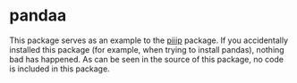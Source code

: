 # pandaa

This package serves as an example to the [piiip](https://pypi.org/project/PIIP/) package. If you accidentally installed this package (for example, when trying to install pandas), nothing bad has happened. As can be seen in the source of this package, no code is included in this package.